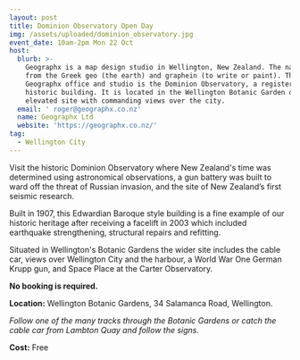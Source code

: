 ```yaml
---
layout: post
title: Dominion Observatory Open Day
img: /assets/uploaded/dominion_observatory.jpg
event_date: 10am-2pm Mon 22 Oct
host:
  blurb: >-
    Geographx is a map design studio in Wellington, New Zealand. The name comes
    from the Greek geo (the earth) and graphein (to write or paint). The
    Geographx office and studio is the Dominion Observatory, a registered
    historic building. It is located in the Wellington Botanic Garden on an
    elevated site with commanding views over the city. 
  email: ' roger@geographx.co.nz'
  name: Geographx Ltd
  website: 'https://geographx.co.nz/'
tag:
  - Wellington City
---
```

Visit the historic Dominion Observatory where New Zealand's time was determined using astronomical observations, a gun battery was built to ward off the threat of Russian invasion, and the site of New Zealand’s first seismic research.

Built in 1907, this Edwardian Baroque style building is a fine example of our historic heritage after receiving a facelift in 2003 which included earthquake strengthening, structural repairs and refitting. 

Situated in Wellington's Botanic Gardens the wider site includes the cable car, views over Wellington City and the harbour, a World War One German Krupp gun, and Space Place at the Carter Observatory. 

**No booking is required.** 

**Location:** Wellington Botanic Gardens, 34 Salamanca Road, Wellington.

_Follow one of the many tracks through the Botanic Gardens or catch the cable car from Lambton Quay and follow the signs._

**Cost:** Free
